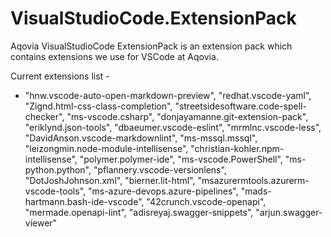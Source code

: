 # VisualStudioCode.ExtensionPack

Aqovia VisualStudioCode ExtensionPack is an extension pack which contains extensions we use for VSCode at Aqovia.

Current extensions list -
<!-- EXTENSION_PACK_START -->
- 
  "hnw.vscode-auto-open-markdown-preview",
  "redhat.vscode-yaml",
  "Zignd.html-css-class-completion",
  "streetsidesoftware.code-spell-checker",
  "ms-vscode.csharp",
  "donjayamanne.git-extension-pack",
  "eriklynd.json-tools",
  "dbaeumer.vscode-eslint",
  "mrmlnc.vscode-less",
  "DavidAnson.vscode-markdownlint",
  "ms-mssql.mssql",
  "leizongmin.node-module-intellisense",
  "christian-kohler.npm-intellisense",
  "polymer.polymer-ide",
  "ms-vscode.PowerShell",
  "ms-python.python",
  "pflannery.vscode-versionlens",
  "DotJoshJohnson.xml",
  "bierner.lit-html",
  "msazurermtools.azurerm-vscode-tools",
  "ms-azure-devops.azure-pipelines",
  "mads-hartmann.bash-ide-vscode",
  "42crunch.vscode-openapi",
  "mermade.openapi-lint",
  "adisreyaj.swagger-snippets",
  "arjun.swagger-viewer"

<!-- EXTENSION_PACK_END -->
